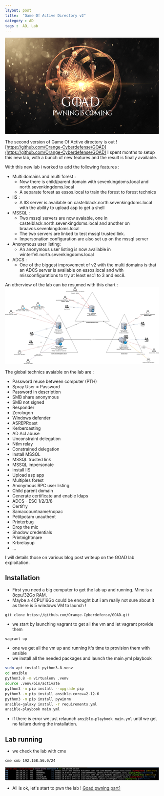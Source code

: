 ```yaml
---
layout: post
title:  "Game Of Active Directory v2"
category : AD
tags :  AD, Lab
---
```


![goad_logo](/assets/blog/GOAD/GOAD.png)

The second version of Game Of Active directory is out ! [https://github.com/Orange-Cyberdefense/GOAD](https://github.com/Orange-Cyberdefense/GOAD)
I spent months to setup this new lab, with a bunch of new features and the result is finally available.

With this new lab i worked to add the following features :
- Multi domains and multi forest :
    - Now there is child/parent domain with sevenkingdoms.local and north.sevenkingdoms.local
    - A separate forest as essos.local to train the forest to forest technics
- IIS :
    - A IIS server is available on castelblack.north.sevenkingdoms.local with the ability to upload asp to get a shell
- MSSQL :
    - Two mssql servers are now avaiable, one in castelblack.north.sevenkingdoms.local and another on braavos.sevenkingdoms.local
    - The two servers are linked to test mssql trusted link.
    - Impersonation configuration are also set up on the mssql server
- Anonymous user listing:
    - An anonymous user listing is now available in winterfell.north.sevenkingdoms.local
- ADCS :
    - One of the biggest improvement of v2 with the multi domains is that an ADCS server is available on essos.local and with missconfigurations to try at least esc1 to 3 and esc8.

An otherview of the lab can be resumed with this chart :
![overview](/assets/blog/GOAD/v2_overview.png)

The global technics avaiable on the lab are :
- Password reuse between computer (PTH)
- Spray User = Password
- Password in description
- SMB share anonymous
- SMB not signed
- Responder
- Zerologon
- Windows defender
- ASREPRoast
- Kerberoasting
- AD Acl abuse 
- Unconstraint delegation
- Ntlm relay
- Constrained delegation
- Install MSSQL
- MSSQL trusted link
- MSSQL impersonate
- Install IIS
- Upload asp app
- Multiples forest
- Anonymous RPC user listing
- Child parent domain
- Generate certificate and enable ldaps
- ADCS - ESC 1/2/3/8
- Certifry
- Samaccountname/nopac
- Petitpotam unauthent
- Printerbug
- Drop the mic
- Shadow credentials
- Printnightmare
- Krbrelayup
- ...

I will details those on various blog post writeup on the GOAD lab exploitation.

## Installation
- First you need a big computer to get the lab up and running. Mine is a 8cpu/32Go RAM.
- Maybe a 4CPU/16Go could be enought but i am really not sure about it as there is 5 windows VM to launch !

```
git clone https://github.com/Orange-Cyberdefense/GOAD.git
```

- we start by launching vagrant to get all the vm and let vagrant provide them 
```bash
vagrant up
```

- one we get all the vm up and running it's time to provision them with ansible
- we install all the needed packages and launch the main.yml playbook

```bash
sudo apt install python3.8-venv
cd ansible
python3.8 -m virtualenv .venv
source .venv/bin/activate
python3 -m pip install --upgrade pip
python3 -m pip install ansible-core==2.12.6
python3 -m pip install pywinrm
ansible-galaxy install -r requirements.yml
ansible-playbook main.yml
```

- if there is error we just relaunch `ansible-playbook main.yml` until we get no failure during the installation.

## Lab running

- we check the lab with cme
```bash
cme smb 192.168.56.0/24
```

![cme](/assets/blog/GOAD/cme.png)

- All is ok, let's start to pwn the lab !
[Goad pwning part1](/posts/GOADv2-pwning_part1/)

